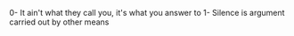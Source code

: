 0- It ain't what they call you, it's what you answer to
1- Silence is argument carried out by other means

